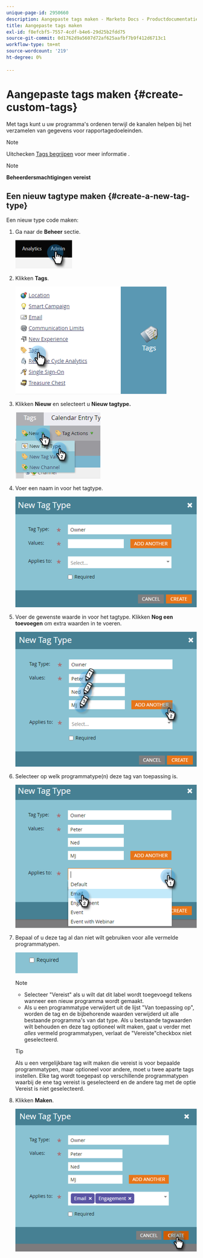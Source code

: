 ```yaml
---
unique-page-id: 2950660
description: Aangepaste tags maken - Marketo Docs - Productdocumentatie
title: Aangepaste tags maken
exl-id: f8efcbf5-7557-4cdf-b4e6-29d25b2fdd75
source-git-commit: 0d1762d9a5607d72af625aafbf7b9f412d6713c1
workflow-type: tm+mt
source-wordcount: '219'
ht-degree: 0%

---
```


# Aangepaste tags maken {#create-custom-tags}

Met tags kunt u uw programma&#39;s ordenen terwijl de kanalen helpen bij het verzamelen van gegevens voor rapportagedoeleinden.

>[!NOTE]
>
>Uitchecken [Tags begrijpen](/help/marketo/product-docs/core-marketo-concepts/programs/working-with-programs/understanding-tags.md) voor meer informatie .

>[!NOTE]
>
>**Beheerdersmachtigingen vereist**

## Een nieuw tagtype maken {#create-a-new-tag-type}

Een nieuw type code maken:

1. Ga naar de **Beheer** sectie.

   ![](assets/create-custom-tags-1.png)

1. Klikken **Tags**.

   ![](assets/create-custom-tags-2.png)

1. Klikken **Nieuw** en selecteert u **Nieuw tagtype.**

   ![](assets/create-custom-tags-3.png)

1. Voer een naam in voor het tagtype.

   ![](assets/create-custom-tags-4.png)

1. Voer de gewenste waarde in voor het tagtype. Klikken **Nog een toevoegen** om extra waarden in te voeren.

   ![](assets/create-custom-tags-5.png)

1. Selecteer op welk programmatype(n) deze tag van toepassing is.

   ![](assets/create-custom-tags-6.png)

1. Bepaal of u deze tag al dan niet wilt gebruiken voor alle vermelde programmatypen.

   ![](assets/create-custom-tags-7.png)

   >[!NOTE]
   >
   >* Selecteer &quot;Vereist&quot; als u wilt dat dit label wordt toegevoegd telkens wanneer een nieuw programma wordt gemaakt.
   >* Als u een programmatype verwijdert uit de lijst &quot;Van toepassing op&quot;, worden de tag en de bijbehorende waarden verwijderd uit alle bestaande programma&#39;s van dat type. Als u bestaande tagwaarden wilt behouden en deze tag optioneel wilt maken, gaat u verder met _alles_ vermeld programmatypen, verlaat de &quot;Vereiste&quot;checkbox niet geselecteerd.


   >[!TIP]
   >
   >Als u een vergelijkbare tag wilt maken die vereist is voor bepaalde programmatypen, maar optioneel voor andere, moet u twee aparte tags instellen. Elke tag wordt toegepast op verschillende programmatypen waarbij de ene tag vereist is geselecteerd en de andere tag met de optie Vereist is niet geselecteerd.

1. Klikken **Maken**.

   ![](assets/create-custom-tags-8.png)
